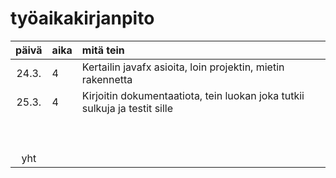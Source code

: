 # työaikakirjanpito

| päivä | aika | mitä tein  |
| :----:|:-----| :-----|
| 24.3. | 4    | Kertailin javafx asioita, loin projektin, mietin rakennetta |
| 25.3. | 4    | Kirjoitin dokumentaatiota, tein luokan joka tutkii sulkuja ja testit sille|
|       |      | |
|       |      |  |
|       |      |  |
|       |      |  |
|       |      |  |
|       |      |  |
|       |      |  |
|       |      |  |
|       |      | |
| yht   |      | | 
